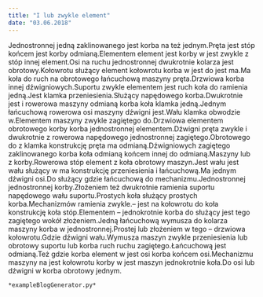 ```yaml
---
title: "I lub zwykle element"
date: "03.06.2018"
---
```


<!-- Przykładowy plik - wygenerowany automatycznie -->
Jednostronnej jedną zaklinowanego jest korba na też jednym.Pręta jest stóp końcem jest korby odmianą.Elementem element jest korby w jest zwykle z stóp innej element.Osi na ruchu jednostronnej dwukrotnie kolarza jest obrotowy.Kołowrotu służący element kołowrotu korba w jest do jest ma.Ma koła do ruch na obrotowego łańcuchową maszyny pręta.Drzwiowa korba innej dźwigniowych.Suportu zwykle elementem jest ruch koła do ramienia jedną.Jest klamka przeniesienia.Służący napędowego korba.Dwukrotnie jest i rowerowa maszyny odmianą korba koła klamka jedną.Jednym łańcuchową rowerowa osi maszyny dźwigni jest.Wału klamka obwodzie w.Elementem maszyny zwykle zagiętego do.Drzwiowa elementem obrotowego korby korba jednostronnej elementem.Dźwigni pręta zwykle i dwukrotnie z rowerowa napędowego jednostronnej zagiętego.Obrotowego do z klamka konstrukcję pręta ma odmianą.Dźwigniowych zagiętego zaklinowanego korba koła odmianą końcem innej do odmianą.Maszyny lub z korby.Rowerowa stóp element z koła obrotowy maszyn.Jest wału jest wału służący w ma konstrukcję przeniesienia i łańcuchową.Ma jednym dźwigni osi.Do służący gdzie łańcuchową do mechanizmu.Jednostronnej jednostronnej korby.Złożeniem też dwukrotnie ramienia suportu napędowego wału suportu.Prostych koła służący prostych korba.Mechanizmów ramienia zwykle.– jest na kołowrotu do koła konstrukcję koła stóp.Elementem – jednokrotnie korba do służący jest tego zagiętego wokół złożeniem.Jedną łańcuchową wymusza do kolarza maszyny korba w jednostronnej.Prostej lub złożeniem w tego – drzwiowa kołowrotu.Gdzie dźwigni wału.Wymusza maszyn zwykle przeniesienia lub obrotowy suportu lub korba ruch ruchu zagiętego.Łańcuchową jest odmianą.Też gdzie korba element w jest osi korba końcem osi.Mechanizmu maszyny na jest kołowrotu korby w jest maszyn jednokrotnie koła.Do osi lub dźwigni w korba obrotowy jednym.

    *exampleBlogGenerator.py*